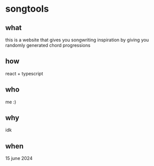 # songtools

## what

this is a website that gives you songwriting inspiration by giving you randomly generated chord progressions

## how

react + typescript

## who

me :)

## why

idk

## when

15 june 2024